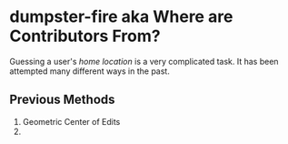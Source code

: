 # dumpster-fire aka Where are Contributors From?

Guessing a user's _home location_ is a very complicated task. It has been attempted many different ways in the past.




Previous Methods
----------------

1. Geometric Center of Edits
1. 